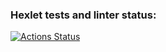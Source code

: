### Hexlet tests and linter status:
[![Actions Status](https://github.com/kirafilya/backend-project-44/actions/workflows/hexlet-check.yml/badge.svg)](https://github.com/kirafilya/backend-project-44/actions)